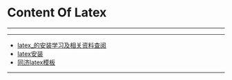 # Content Of Latex
****
****
  - [latex_的安装学习及相关资料查阅](0.latex_的安装学习及相关资料查阅.md)
  - [latex安装](1.latex安装.md)
  - [同济latex模板](2.同济latex模板.md)
****
